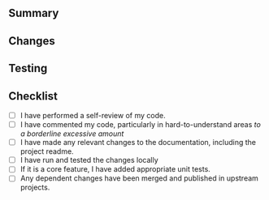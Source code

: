 ## Summary
<!---
1-2 sentences summarizing the changes included in this PR
--->

## Changes
<!---
List all non-trivial changes included in this PR. Bullet points are fine or the individual commits that make up this PR.
--->

## Testing
<!---
How did you test your changes? How might someone else test them?
--->

## Checklist

- [ ] I have performed a self-review of my code.
- [ ] I have commented my code, particularly in hard-to-understand areas _to a borderline excessive amount_
- [ ] I have made any relevant changes to the documentation, including the project readme.
- [ ] I have run and tested the changes locally
- [ ] If it is a core feature, I have added appropriate unit tests.
- [ ] Any dependent changes have been merged and published in upstream projects.
